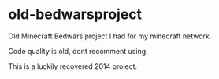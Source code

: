# old-bedwarsproject

Old Minecraft Bedwars project I had for my minecraft network.

Code quality is old, dont recomment using.

This is a luckily recovered 2014 project.
